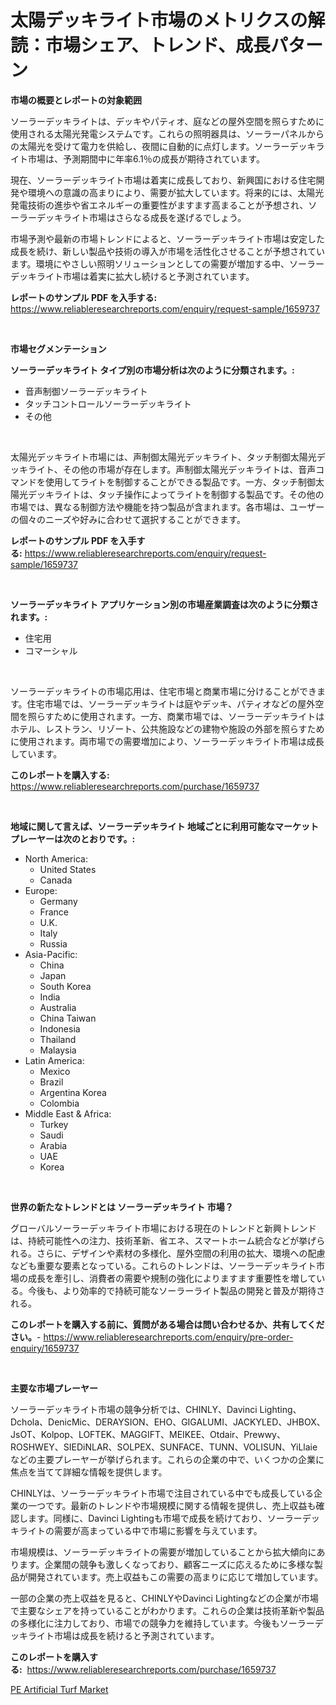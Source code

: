 <p><h1>太陽デッキライト市場のメトリクスの解読：市場シェア、トレンド、成長パターン</h1></p><p><strong>市場の概要とレポートの対象範囲</strong></p>
<p><p>ソーラーデッキライトは、デッキやパティオ、庭などの屋外空間を照らすために使用される太陽光発電システムです。これらの照明器具は、ソーラーパネルからの太陽光を受けて電力を供給し、夜間に自動的に点灯します。ソーラーデッキライト市場は、予測期間中に年率6.1％の成長が期待されています。</p><p>現在、ソーラーデッキライト市場は着実に成長しており、新興国における住宅開発や環境への意識の高まりにより、需要が拡大しています。将来的には、太陽光発電技術の進歩や省エネルギーの重要性がますます高まることが予想され、ソーラーデッキライト市場はさらなる成長を遂げるでしょう。</p><p>市場予測や最新の市場トレンドによると、ソーラーデッキライト市場は安定した成長を続け、新しい製品や技術の導入が市場を活性化させることが予想されています。環境にやさしい照明ソリューションとしての需要が増加する中、ソーラーデッキライト市場は着実に拡大し続けると予測されています。</p></p>
<p><strong>レポートのサンプル PDF を入手する:</strong> <a href="https://www.reliableresearchreports.com/enquiry/request-sample/1659737">https://www.reliableresearchreports.com/enquiry/request-sample/1659737</a></p>
<p>&nbsp;</p>
<p><strong>市場セグメンテーション</strong></p>
<p><strong>ソーラーデッキライト タイプ別の市場分析は次のように分類されます。:</strong></p>
<p><ul><li>音声制御ソーラーデッキライト</li><li>タッチコントロールソーラーデッキライト</li><li>その他</li></ul></p>
<p>&nbsp;</p>
<p><p>太陽光デッキライト市場には、声制御太陽光デッキライト、タッチ制御太陽光デッキライト、その他の市場が存在します。声制御太陽光デッキライトは、音声コマンドを使用してライトを制御することができる製品です。一方、タッチ制御太陽光デッキライトは、タッチ操作によってライトを制御する製品です。その他の市場では、異なる制御方法や機能を持つ製品が含まれます。各市場は、ユーザーの個々のニーズや好みに合わせて選択することができます。</p></p>
<p><strong>レポートのサンプル PDF を入手する:</strong>&nbsp;<a href="https://www.reliableresearchreports.com/enquiry/request-sample/1659737">https://www.reliableresearchreports.com/enquiry/request-sample/1659737</a></p>
<p>&nbsp;</p>
<p><strong> ソーラーデッキライト アプリケーション別の市場産業調査は次のように分類されます。:</strong></p>
<p><ul><li>住宅用</li><li>コマーシャル</li></ul></p>
<p>&nbsp;</p>
<p><p>ソーラーデッキライトの市場応用は、住宅市場と商業市場に分けることができます。住宅市場では、ソーラーデッキライトは庭やデッキ、パティオなどの屋外空間を照らすために使用されます。一方、商業市場では、ソーラーデッキライトはホテル、レストラン、リゾート、公共施設などの建物や施設の外部を照らすために使用されます。両市場での需要増加により、ソーラーデッキライト市場は成長しています。</p></p>
<p><strong>このレポートを購入する:</strong>&nbsp; <a href="https://www.reliableresearchreports.com/purchase/1659737">https://www.reliableresearchreports.com/purchase/1659737</a></p>
<p>&nbsp;</p>
<p><strong>地域に関して言えば、ソーラーデッキライト 地域ごとに利用可能なマーケットプレーヤーは次のとおりです。:</strong></p>
<p><ul>
    <li>
        North America:
        <ul>
            <li>United States</li>
            <li>Canada</li>
        </ul>
    </li>
    <li>
        Europe:
        <ul>
            <li>Germany</li>
            <li>France</li>
            <li>U.K.</li>
            <li>Italy</li>
            <li>Russia</li>
        </ul>
    </li>
    <li>
        Asia-Pacific:
        <ul>
            <li>China</li>
            <li>Japan</li>
            <li>South Korea</li>
            <li>India</li>
            <li>Australia</li>
            <li>China Taiwan</li>
            <li>Indonesia</li>
            <li>Thailand</li>
            <li>Malaysia</li>
        </ul>
    </li>
    <li>
        Latin America:
        <ul>
            <li>Mexico</li>
            <li>Brazil</li>
            <li>Argentina Korea</li>
            <li>Colombia</li>
        </ul>
    </li>
    <li>
        Middle East & Africa:
        <ul>
            <li>Turkey</li>
            <li>Saudi</li>
            <li>Arabia</li>
            <li>UAE</li>
            <li>Korea</li>
        </ul>
    </li>
    </ul></p>
<p>&nbsp;</p>
<p><strong>世界の新たなトレンドとは ソーラーデッキライト 市場？</strong></p>
<p><p>グローバルソーラーデッキライト市場における現在のトレンドと新興トレンドは、持続可能性への注力、技術革新、省エネ、スマートホーム統合などが挙げられる。さらに、デザインや素材の多様化、屋外空間の利用の拡大、環境への配慮なども重要な要素となっている。これらのトレンドは、ソーラーデッキライト市場の成長を牽引し、消費者の需要や規制の強化によりますます重要性を増している。今後も、より効率的で持続可能なソーラーライト製品の開発と普及が期待される。</p></p>
<p><strong>このレポートを購入する前に、質問がある場合は問い合わせるか、共有してください。</strong>- <a href="https://www.reliableresearchreports.com/enquiry/pre-order-enquiry/1659737">https://www.reliableresearchreports.com/enquiry/pre-order-enquiry/1659737</a></p>
<p>&nbsp;</p>
<p><strong>主要な市場プレーヤー</strong></p>
<p><p>ソーラーデッキライト市場の競争分析では、CHINLY、Davinci Lighting、Dchola、DenicMic、DERAYSION、EHO、GIGALUMI、JACKYLED、JHBOX、JsOT、Kolpop、LOFTEK、MAGGIFT、MEIKEE、Otdair、Prewwy、ROSHWEY、SIEDiNLAR、SOLPEX、SUNFACE、TUNN、VOLISUN、YiLlaieなどの主要プレーヤーが挙げられます。これらの企業の中で、いくつかの企業に焦点を当てて詳細な情報を提供します。</p><p>CHINLYは、ソーラーデッキライト市場で注目されている中でも成長している企業の一つです。最新のトレンドや市場規模に関する情報を提供し、売上収益も確認します。同様に、Davinci Lightingも市場で成長を続けており、ソーラーデッキライトの需要が高まっている中で市場に影響を与えています。</p><p>市場規模は、ソーラーデッキライトの需要が増加していることから拡大傾向にあります。企業間の競争も激しくなっており、顧客ニーズに応えるために多様な製品が開発されています。売上収益もこの需要の高まりに応じて増加しています。</p><p>一部の企業の売上収益を見ると、CHINLYやDavinci Lightingなどの企業が市場で主要なシェアを持っていることがわかります。これらの企業は技術革新や製品の多様化に注力しており、市場での競争力を維持しています。今後もソーラーデッキライト市場は成長を続けると予測されています。</p></p>
<p><strong>このレポートを購入する:</strong>&nbsp;&nbsp;<a href="https://www.reliableresearchreports.com/purchase/1659737">https://www.reliableresearchreports.com/purchase/1659737</a></p>
<p><p><a href="https://full-wildebeest-80b.notion.site/PE-Artificial-Turf-Market-Research-Report-Unlocks-Analysis-on-the-Market-Financial-Status-Market-Si-d1749f86e89b487b84fa5e6280323bd8">PE Artificial Turf Market</a></p></p>